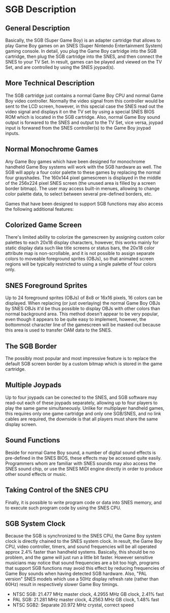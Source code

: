 # SGB Description

## General Description

Basically, the SGB (Super Game Boy) is an adapter cartridge that allows
to play Game Boy games on an SNES (Super Nintendo Entertainment System)
gaming console. In detail, you plug the Game Boy cartridge into the SGB
cartridge, then plug the SGB cartridge into the SNES, and then connect
the SNES to your TV Set. In result, games can be played and viewed on
the TV Set, and are controlled by using the SNES joypad(s).

## More Technical Description

The SGB cartridge just contains a normal Game Boy CPU and normal Game Boy
video controller. Normally the video signal from this controller would
be sent to the LCD screen, however, in this special case the SNES read
out the video signal and displays it on the TV set by using a special
SNES BIOS ROM which is located in the SGB cartridge. Also, normal
Game Boy sound output is forwared to the SNES and output to the TV Set,
vice versa, joypad input is forwared from the SNES controller(s) to the
Game Boy joypad inputs.

## Normal Monochrome Games

Any Game Boy games which have been designed for monochrome handheld
Game Boy systems will work with the SGB hardware as well. The SGB will
apply a four color palette to these games by replacing the normal four
grayshades. The 160x144 pixel gamescreen is displayed in the middle of
the 256x224 pixel SNES screen (the unused area is filled by a screen
border bitmap). The user may access built-in menues, allowing to change
color palette data, to select between several pre-defined borders, etc.

Games that have been designed to support SGB functions may also access
the following additional features:

## Colorized Game Screen

There's limited ability to colorize the gamescreen by assigning custom
color palettes to each 20x18 display characters, however, this works
mainly for static display data such like title screens or status bars,
the 20x18 color attribute map is non-scrollable, and it is not possible
to assign separate colors to moveable foreground sprites (OBJs), so that
animated screen regions will be typically restricted to using a single
palette of four colors only.

## SNES Foreground Sprites

Up to 24 foreground sprites (OBJs) of 8x8 or 16x16 pixels, 16 colors can
be displayed. When replacing (or just overlaying) the normal Game Boy
OBJs by SNES OBJs it'd be thus possible to display OBJs with other
colors than normal background area. This method doesn't appear to be
very popular, even though it appears to be quite easy to implement,
however, the bottommost character line of the gamescreen will be masked
out because this area is used to transfer OAM data to the SNES.

## The SGB Border

The possibly most popular and most impressive feature is to replace the
default SGB screen border by a custom bitmap which is stored in the game
cartridge.

## Multiple Joypads

Up to four joypads can be conected to the SNES, and SGB software may
read-out each of these joypads separately, allowing up to four players
to play the same game simultaneously. Unlike for multiplayer handheld
games, this requires only one game cartridge and only one SGB/SNES, and
no link cables are required, the downside is that all players must share
the same display screen.

## Sound Functions

Beside for normal Game Boy sound, a number of digital sound effects is
pre-defined in the SNES BIOS, these effects may be accessed quite
easily. Programmers whom are familiar with SNES sounds may also access
the SNES sound chip, or use the SNES MIDI engine directly in order to
produce other sound effects or music.

## Taking Control of the SNES CPU

Finally, it is possible to write program code or data into SNES memory,
and to execute such program code by using the SNES CPU.

## SGB System Clock

Because the SGB is synchronized to the SNES CPU, the Game Boy system
clock is directly chained to the SNES system clock. In result, the
Game Boy CPU, video controller, timers, and sound frequencies will be all
operated approx 2.4% faster than handheld systems. Basically, this
should be no problem, and the game will just run a little bit faster.
However sensitive musicians may notice that sound frequencies are a bit
too high, programs that support SGB functions may avoid this effect by
reducing frequencies of Game Boy sounds when having detected SGB
hardware. Also, "PAL version" SNES models which use a
50Hz display refresh rate (rather than 60Hz) result in
respectively slower Game Boy timings.

- NTSC SGB: 21.477 MHz master clock, 4.2955 MHz GB clock, 2.41% fast
- PAL SGB: 21.281 MHz master clock, 4.2563 MHz GB clock, 1.48% fast
- NTSC SGB2: Separate 20.972 MHz crystal, correct speed
